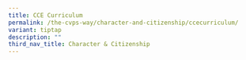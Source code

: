 ```yaml
---
title: CCE Curriculum
permalink: /the-cvps-way/character-and-citizenship/ccecurriculum/
variant: tiptap
description: ""
third_nav_title: Character & Citizenship
---
```

